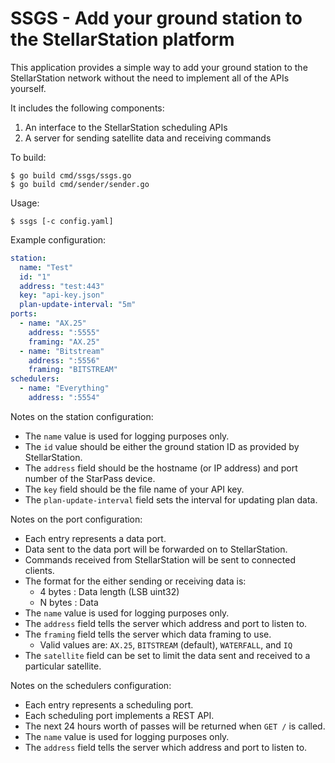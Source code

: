 # SSGS - Add your ground station to the StellarStation platform

This application provides a simple way to add your ground station to the
StellarStation network without the need to implement all of the APIs yourself.

It includes the following components:
  1. An interface to the StellarStation scheduling APIs
  2. A server for sending satellite data and receiving commands

To build:

``` shell
$ go build cmd/ssgs/ssgs.go
$ go build cmd/sender/sender.go
```

Usage:

``` shell
$ ssgs [-c config.yaml]
```

Example configuration:

``` yaml
station:
  name: "Test"
  id: "1"
  address: "test:443"
  key: "api-key.json"
  plan-update-interval: "5m"
ports:
  - name: "AX.25"
    address: ":5555"
    framing: "AX.25"
  - name: "Bitstream"
    address: ":5556"
    framing: "BITSTREAM"
schedulers:
  - name: "Everything"
    address: ":5554"
```

Notes on the station configuration:
- The `name` value is used for logging purposes only.
- The `id` value should be either the ground station ID as provided by StellarStation.
- The `address` field should be the hostname (or IP address) and port number of the StarPass device.
- The `key` field should be the file name of your API key.
- The `plan-update-interval` field sets the interval for updating plan data.

Notes on the port configuration:
- Each entry represents a data port.
- Data sent to the data port will be forwarded on to StellarStation.
- Commands received from StellarStation will be sent to connected clients.
- The format for the either sending or receiving data is:
  - 4 bytes : Data length (LSB uint32)
  - N bytes : Data
- The `name` value is used for logging purposes only.
- The `address` field tells the server which address and port to listen to.
- The `framing` field tells the server which data framing to use.
  - Valid values are: `AX.25`, `BITSTREAM` (default), `WATERFALL`, and `IQ`
- The `satellite` field can be set to limit the data sent and received to a particular satellite.

Notes on the schedulers configuration:
- Each entry represents a scheduling port.
- Each scheduling port implements a REST API.
- The next 24 hours worth of passes will be returned when `GET /` is called.
- The `name` value is used for logging purposes only.
- The `address` field tells the server which address and port to listen to.
